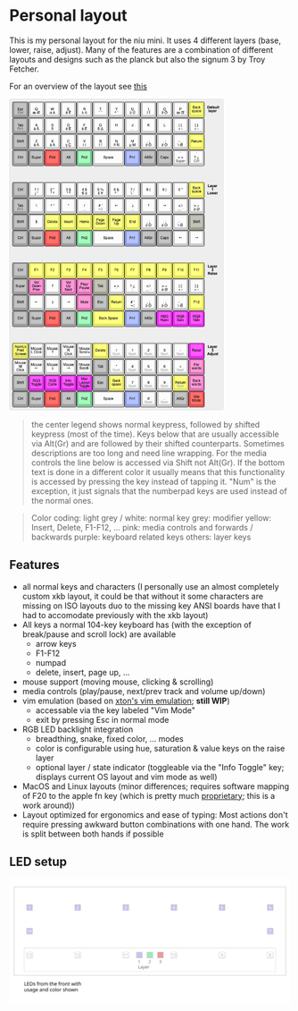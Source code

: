 # Personal layout

This is my personal layout for the niu mini. It uses 4 different layers (base, lower, raise, adjust). Many of the features are a combination of different layouts and designs such as the planck but also the signum 3 by Troy Fetcher.

For an overview of the layout see [this](https://www.keyboard-layout-editor.com/#/gists/681891570020fad2fdec17477216f398)

<a href="https://www.keyboard-layout-editor.com/#/gists/681891570020fad2fdec17477216f398"><img src="./layout.png" width="384px" alt="layout" /></a>

> the center legend shows normal keypress, followed by shifted keypress (most of the time). Keys below that are usually accessible via Alt(Gr) and are followed by their shifted counterparts. Sometimes descriptions are too long and need line wrapping. For the media controls the line below is accessed via Shift not Alt(Gr). If the bottom text is done in a different color it usually means that this functionality is accessed by pressing the key instead of tapping it. "Num" is the exception, it just signals that the numberpad keys are used instead of the normal ones.

> Color coding:
> light grey / white: normal key
> grey: modifier
> yellow: Insert, Delete, F1-F12, ...
> pink: media controls and forwards / backwards
> purple: keyboard related keys
> others: layer keys

## Features

- all normal keys and characters (I personally use an almost completely custom xkb layout, it could be that without it some characters are missing on ISO layouts duo to the missing key ANSI boards have that I had to accomodate previously with the xkb layout)
- All keys a normal 104-key keyboard has (with the exception of break/pause and scroll lock) are available
  - arrow keys
  - F1-F12
  - numpad
  - delete, insert, page up, ...
- mouse support (moving mouse, clicking & scrolling)
- media controls (play/pause, next/prev track and volume up/down)
- vim emulation (based on [xton's vim emulation](https://github.com/qmk/qmk_firmware/tree/master/users/xtonhasvim); **still WIP**)
  - accessable via the key labeled "Vim Mode"
  - exit by pressing Esc in normal mode
- RGB LED backlight integration
  - breadthing, snake, fixed color, ... modes
  - color is configurable using hue, saturation & value keys on the raise layer
  - optional layer / state indicator (toggleable via the "Info Toggle" key; displays current OS layout and vim mode as well)
- MacOS and Linux layouts (minor differences; requires software mapping of F20 to the apple fn key (which is pretty much [proprietary](https://github.com/qmk/qmk_firmware/issues/2179); this is a work around))
- Layout optimized for ergonomics and ease of typing: Most actions don't require pressing awkward button combinations with one hand. The work is split between both hands if possible

## LED setup

![LED layout](./led-layout.svg)
